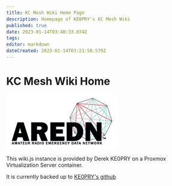 ```yaml
---
title: KC Mesh Wiki Home Page
description: Homepage of KE0PRY's KC Mesh Wiki
published: true
date: 2023-01-14T03:48:33.074Z
tags: 
editor: markdown
dateCreated: 2023-01-14T03:21:58.579Z
---
```


# KC Mesh Wiki Home
![aredn-final-logo_0.jpg](/aredn/aredn-final-logo_0.jpg)

This wiki.js instance is provided by Derek KE0PRY on a Proxmox Virtualization Server container.

It is currently backed up to [KE0PRY's github](https://github.com/gx1400/wiki-aredn-kcmesh)